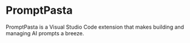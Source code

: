 # PromptPasta
PromptPasta is a Visual Studio Code extension that makes building and managing AI prompts a breeze.
